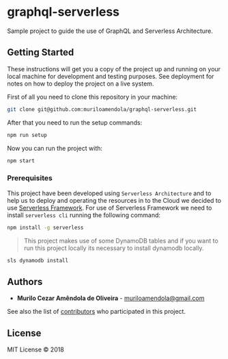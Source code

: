 # graphql-serverless

Sample project to guide the use of GraphQL and Serverless Architecture.

## Getting Started

These instructions will get you a copy of the project up and running on your local machine for development and testing purposes. See deployment for notes on how to deploy the project on a live system.

First of all you need to clone this repository in your machine:

```bash
git clone git@github.com:muriloamendola/graphql-serverless.git
```

After that you need to run the setup commands:

```bash
npm run setup
```

Now you can run the project with:

```bash
npm start
```

### Prerequisites

This project have been developed using `Serverless Architecture` and to help us to deploy and operating the resources in to the Cloud we decided to use [Serverless Framework](https://serverless.com). For use of Serverless Framework we need to install `serverless cli` running the following command:

```bash
npm install -g serverless
```

> This project makes use of some DynamoDB tables and if you want to run this project locally its necessary to install dynamodb locally.

```bash
sls dynamodb install
```

## Authors

* **Murilo Cezar Amêndola de Oliveira** - [muriloamendola@gmail.com](muriloamendola@gmail.com)

See also the list of [contributors](https://github.com/muriloamendola/graphql-serverless/contributors) who participated in this project.

## License

MIT License © 2018


